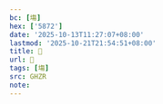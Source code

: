 ```yaml
---
bc: [塲]
hex: ['5872']
date: '2025-10-13T11:27:07+08:00'
lastmod: '2025-10-21T21:54:51+08:00'
title: 󰕨
url: 󰕨
tags: [塲]
src: GHZR
note:
---
```

